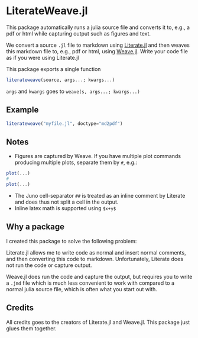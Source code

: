 # LiterateWeave.jl

This package automatically runs a julia source file and converts it to, e.g., a pdf or html while capturing output such as figures and text.

We convert a source `.jl` file to markdown using [Literate.jl](https://github.com/fredrikekre/Literate.jl) and then weaves this markdown file to, e.g., pdf or html, using [Weave.jl](https://github.com/mpastell/Weave.jl). Write your code file as if you were using Literate.jl

This package exports a single function
```julia
literateweave(source, args...; kwargs...)
```
`args` and `kwargs` goes to `weave(s, args...; kwargs...)`

## Example
```julia
literateweave("myfile.jl", doctype="md2pdf")
```

## Notes
- Figures are captured by Weave. If you have multiple plot commands producing multiple plots, separate them by `#`, e.g.:
```julia
plot(...)
#
plot(...)
```

- The Juno cell-separator `##` is treated as an inline comment by Literate and does thus not split a cell in the output.
- Inline latex math is supported using `$x+y$`

## Why a package
I created this package to solve the following problem:

Literate.jl allows me to write code as normal and insert normal comments, and then converting this code to markdown. Unfortunately, Literate does not run the code or capture output.

Weave.jl does run the code and capture the output, but requires you to write a `.jmd` file which is much less convenient to work with compared to a normal julia source file, which is often what you start out with.

## Credits
All credits goes to the creators of Literate.jl and Weave.jl. This package just glues them together.

